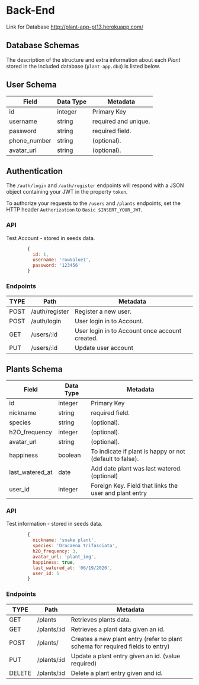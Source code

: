 # Back-End

Link for Database http://plant-app-pt13.herokuapp.com/

## Database Schemas

The description of the structure and extra information about each _Plant_ stored in the included database (`plant-app.db3`) is listed below.

## User Schema

| Field        | Data Type | Metadata             |
| ------------ | --------- | -------------------- |
| id           | integer   | Primary Key          |
| username     | string    | required and unique. |
| password     | string    | required field.      |
| phone_number | string    | (optional).          |
| avatar_url   | string    | (optional).          |

## Authentication

The `/auth/login` and `/auth/register` endpoints will respond with a JSON object containing your JWT in the property `token`.

To authorize your requests to the `/users` and `/plants` endpoints, set the HTTP header `Authorization` to `Basic $INSERT_YOUR_JWT`.

### API

Test Account - stored in seeds data.

```js
        {
          id: 1,
          username: 'rowValue1',
          password: '123456'
        }
```

### Endpoints

| TYPE | Path           | Metadata                                       |
| ---- | -------------- | ---------------------------------------------- |
| POST | /auth/register | Register a new user.                           |
| POST | /auth/login    | User login in to Account.                      |
| GET  | /users/:id     | User login in to Account once account created. |
| PUT  | /users/:id     | Update user account                            |

## Plants Schema

| Field           | Data Type | Metadata                                                 |
| --------------- | --------- | -------------------------------------------------------- |
| id              | integer   | Primary Key                                              |
| nickname        | string    | required field.                                          |
| species         | string    | (optional).                                              |
| h2O_frequency   | integer   | (optional).                                              |
| avatar_url      | string    | (optional).                                              |
| happiness       | boolean   | To indicate if plant is happy or not (default to false). |
| last_watered_at | date      | Add date plant was last watered. (optional)              |
| user_id         | integer   | Foreign Key. Field that links the user and plant entry   |

### API

Test information - stored in seeds data.

```js
        {
          nickname: 'snake plant',
          species: 'Dracaena trifasciata',
          h2O_frequency: 3,
          avatar_url: 'plant_img',
          happiness: true,
          last_watered_at: '06/19/2020',
          user_id: 1
        }
```

### Endpoints

| TYPE   | Path        | Metadata                                                                       |
| ------ | ----------- | ------------------------------------------------------------------------------ |
| GET    | /plants     | Retrieves plants data.                                                         |
| GET    | /plants/:id | Retrieves a plant data given an id.                                            |
| POST   | /plants/    | Creates a new plant entry (refer to plant schema for required fields to entry) |
| PUT    | /plants/:id | Update a plant entry given an id. (value required)                             |
| DELETE | /plants/:id | Delete a plant entry given and id.
